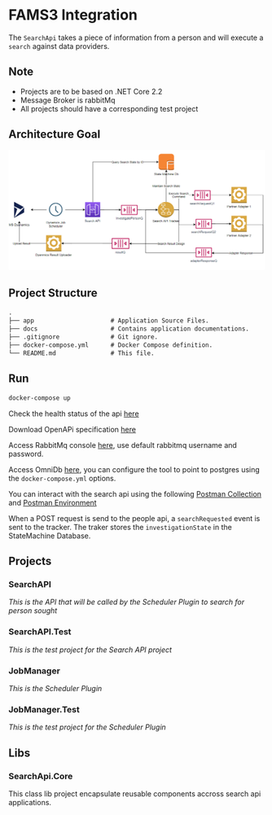 # FAMS3 Integration

The `SearchApi` takes a piece of information from a person and will execute a `search` against data providers.

## Note

- Projects are to be based on .NET Core 2.2
- Message Broker is rabbitMq
- All projects should have a corresponding test project

## Architecture Goal

![image](docs/searchapi.flow.png)

## Project Structure

    .
    ├── app                     # Application Source Files.
    ├── docs                    # Contains application documentations.
    ├── .gitignore              # Git ignore.
    ├── docker-compose.yml      # Docker Compose definition.
    └── README.md               # This file.

## Run

```bash
docker-compose up
```

Check the health status of the api [here](http://localhost:8081/health)

Download OpenAPi specification [here](http://localhost:8081/swagger/v1/swagger.json)

Access RabbitMq console [here](http://localhost:15672), use default rabbitmq username and password.

Access OmniDb [here](http://localhost:8091), you can configure the tool to point to postgres using the `docker-compose.yml` options.

You can interact with the search api using the following [Postman Collection](docs/BcGovSearchApi.postman_collection.json) and [Postman Environment](docs/BcGovApi.postman_environment.json)

When a POST request is send to the people api, a `searchRequested` event is sent to the tracker.
The traker stores the `investigationState` in the StateMachine Database.

## Projects

### SearchAPI

_This is the API that will be called by the Scheduler Plugin to search for person sought_

### SearchAPI.Test

_This is the test project for the Search API project_

### JobManager

_This is the  Scheduler Plugin_

### JobManager.Test

_This is the test project for the  Scheduler Plugin_

## Libs

### SearchApi.Core

This class lib project encapsulate reusable components accross search api applications.